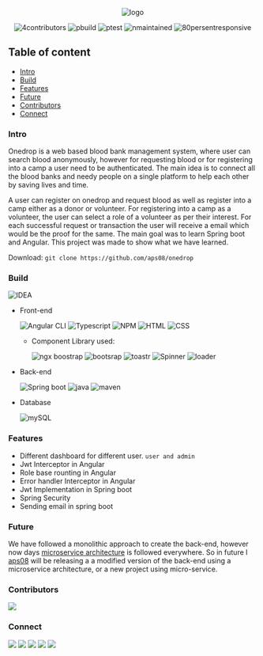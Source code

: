  <p align="center">
    <img src="https://github.com/aps08/onedrop/blob/main/front-end/src/assets/assets/logo.png" alt="logo"> 
</p>
<p align="center">
 <img src="https://img.shields.io/badge/contributors-4-blue" alt="4contributors"> 
 <img src="https://img.shields.io/badge/build-passing-brightgreen" alt="pbuild"> 
 <img src="https://img.shields.io/badge/test-passing-brightgreen" alt="ptest"> 
 <img src="https://img.shields.io/badge/maintained-no-red" alt="nmaintained"> 
 <img src="https://img.shields.io/badge/responsive-80-brightgreen" alt="80persentresponsive"> 
</p>

## Table of content
 - [Intro](#intro)
 - [Build](#build)
 - [Features](#features)
 - [Future](#future)
 - [Contributors](#contributors)
 - [Connect](#connect)


### Intro
Onedrop is a web based blood bank management system, where user can search blood anonymously, however for requesting blood or for registering into a camp a user need to be authenticated. The main idea is to connect all the blood banks and needy people on a single platform to help each other by saving lives and time.

A user can register on onedrop and request blood as well as register into a camp either as a donor or volunteer. For registering into a camp as a volunteer, the user can select a role of a volunteer as per their interest. For each successful request or transaction the user will receive a email which would be the proof for the same. The main goal was to learn Spring boot and Angular. This project was made to show what we have learned.

Download: ``git clone https://github.com/aps08/onedrop`` 

<!-- You can see the [demo](https://www.youtube.com/channel/UCu_vHY1svvi8mRjccSpSfbw) video here. -->


### Build

![IDEA](https://img.shields.io/badge/IntelliJIDEA-000000.svg?style=for-the-badge&logo=intellij-idea&logoColor=white)

 - Front-end
 
    ![Angular CLI](https://img.shields.io/badge/Angular-DD0031?style=for-the-badge&logo=angular&logoColor=white) 
    ![Typescript](	https://img.shields.io/badge/TypeScript-007ACC?style=for-the-badge&logo=typescript&logoColor=white)
    ![NPM](https://img.shields.io/badge/npm-CB3837?style=for-the-badge&logo=npm&logoColor=white)
    ![HTML](https://img.shields.io/badge/HTML5-E34F26?style=for-the-badge&logo=html5&logoColor=white)
    ![CSS](https://img.shields.io/badge/CSS3-1572B6?style=for-the-badge&logo=css3&logoColor=white)
    - Component Library used:
     
       ![ngx boostrap](https://img.shields.io/badge/NGX_Boostrap%20v6-503040.svg?style=for-the-badge)
       ![bootsrap](https://img.shields.io/badge/Boostrap%20v4.1.1-7952b3.svg?style=for-the-badge)
       ![toastr](https://img.shields.io/badge/NGX_Toastr%20v13.2.1-dc3545.svg?style=for-the-badge)
       ![Spinner](https://img.shields.io/badge/NGX_Spinner%20v10.0.1-0d6efd.svg?style=for-the-badge)
       ![loader](https://img.shields.io/badge/NGX_ui_loader%20v10-dc3545.svg?style=for-the-badge)
 - Back-end

    ![Spring boot](https://img.shields.io/badge/Spring-6DB33F?style=for-the-badge&logo=spring&logoColor=white)
    ![java](	https://img.shields.io/badge/Java-ED8B00?style=for-the-badge&logo=java&logoColor=white)
    ![maven](	https://img.shields.io/badge/Maven%20-FFA500.svg?style=for-the-badge)
 - Database

    ![mySQL](	https://img.shields.io/badge/MySQL-00000F?style=for-the-badge&logo=mysql&logoColor=white)
    
### Features
 
 - Different dashboard for different user. ``user and admin``
 - Jwt Interceptor in Angular
 - Role base rounting in Angular
 - Error handler Interceptor in Angular
 - Jwt Implementation in Spring boot
 - Spring Security
 - Sending email in spring boot

### Future
We have followed a monolithic approach to create the back-end, however now days [microservice architecture](https://spring.io/blog/2015/07/14/microservices-with-spring) is followed everywhere. So in future I [aps08](https://github.com/aps08) will be releasing a a modified version of the back-end using a microservice architecture, or a new project using micro-service.

### Contributors

<a href = "https://github.com/aps08/onedrop/graphs/contributors">
  <img src = "https://contrib.rocks/image?repo = aps08/onedrop"/>
</a>

### Connect
<p>
 
 [![](https://img.shields.io/badge/Twitter-1DA1F2?style=for-the-badge&logo=twitter&logoColor=white)](https://twitter.com/aps08__)
 [![](https://img.shields.io/badge/Medium-12100E?style=for-the-badge&logo=medium&logoColor=white)](https://medium.com/@aps08)
 [![](https://img.shields.io/badge/LinkedIn-0077B5?style=for-the-badge&logo=linkedin&logoColor=white)](https://www.linkedin.com/in/aps08)
 [![](https://img.shields.io/badge/YouTube-FF0000?style=for-the-badge&logo=youtube&logoColor=white)](https://www.youtube.com/channel/UCu_vHY1svvi8mRjccSpSfbw)
 [![](https://img.shields.io/badge/GitHub-100000?style=for-the-badge&logo=github&logoColor=white)](https://github.com/aps08)
</p>

